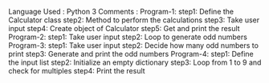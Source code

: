 Language Used :
  Python 3
Comments :
  Program-1:
     step1: Define the Calculator class
     step2: Method to perform the calculations
     step3: Take user input
     step4: Create object of Calculator
     step5: Get and print the result
   Program-2:
     step1: Take user input
     step2: Loop to generate odd numbers
  Program-3:
     step1: Take user input
     step2: Decide how many odd numbers to print
     step3: Generate and print the odd numbers 
  Program-4:
     step1: Define the input list
     step2: Initialize an empty dictionary
     step3: Loop from 1 to 9 and check for multiples
     step4: Print the result
     
     
